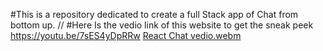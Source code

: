 #This is a repository dedicated to create a full Stack app of Chat from bottom up. //
#Here Is the vedio link of this website to get the sneak peek
https://youtu.be/7sES4yDpRRw
[React Chat vedio.webm](https://github.com/udc29h/whatsup/assets/96443357/8e3d8544-5554-481f-9e16-6e5bde933654)
